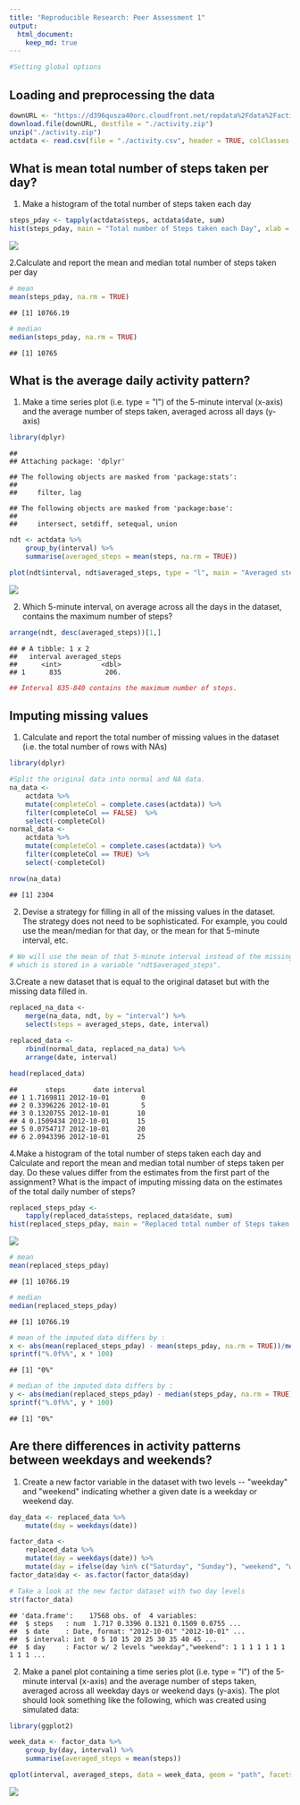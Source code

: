```yaml
---
title: "Reproducible Research: Peer Assessment 1"
output: 
  html_document:
    keep_md: true
---
```



```r
#Setting global options
```

## Loading and preprocessing the data

```r
downURL <- "https://d396qusza40orc.cloudfront.net/repdata%2Fdata%2Factivity.zip"
download.file(downURL, destfile = "./activity.zip")
unzip("./activity.zip")
actdata <- read.csv(file = "./activity.csv", header = TRUE, colClasses = c("integer", "Date", "integer"))
```


## What is mean total number of steps taken per day?
 1. Make a histogram of the total number of steps taken each day

```r
steps_pday <- tapply(actdata$steps, actdata$date, sum)
hist(steps_pday, main = "Total number of Steps taken each Day", xlab = "Steps per Day")
```

![](PA1_template_files/figure-html/unnamed-chunk-2-1.png?raw=true)<!-- -->
 
 2.Calculate and report the mean and median total number of steps taken per day

```r
# mean
mean(steps_pday, na.rm = TRUE)
```

```
## [1] 10766.19
```

```r
# median
median(steps_pday, na.rm = TRUE)
```

```
## [1] 10765
```


## What is the average daily activity pattern?
 1. Make a time series plot (i.e. type = "l") of the 5-minute interval (x-axis) and the average number of steps taken, averaged across all days (y-axis)

```r
library(dplyr)
```

```
## 
## Attaching package: 'dplyr'
```

```
## The following objects are masked from 'package:stats':
## 
##     filter, lag
```

```
## The following objects are masked from 'package:base':
## 
##     intersect, setdiff, setequal, union
```

```r
ndt <- actdata %>% 
    group_by(interval) %>%
    summarise(averaged_steps = mean(steps, na.rm = TRUE))

plot(ndt$interval, ndt$averaged_steps, type = "l", main = "Averaged steps across all days", xlab = "Interval", ylab = "Average number of steps")
```

![](PA1_template_files/figure-html/unnamed-chunk-4-1.png?raw=true)<!-- -->


 2. Which 5-minute interval, on average across all the days in the dataset, contains the maximum number of steps?

```r
arrange(ndt, desc(averaged_steps))[1,]
```

```
## # A tibble: 1 x 2
##   interval averaged_steps
##      <int>          <dbl>
## 1      835           206.
```

```r
## Interval 835-840 contains the maximum number of steps.
```

## Imputing missing values
 1. Calculate and report the total number of missing values in the dataset (i.e. the total number of rows with NAs)

```r
library(dplyr)

#Split the original data into normal and NA data.
na_data <-
    actdata %>% 
    mutate(completeCol = complete.cases(actdata)) %>%
    filter(completeCol == FALSE)  %>%
    select(-completeCol)
normal_data <- 
    actdata %>% 
    mutate(completeCol = complete.cases(actdata)) %>%
    filter(completeCol == TRUE) %>%
    select(-completeCol)

nrow(na_data)
```

```
## [1] 2304
```
 
 2. Devise a strategy for filling in all of the missing values in the dataset. The strategy does not need to be sophisticated. For example, you could use the mean/median for that day, or the mean for that 5-minute interval, etc.

```r
# We will use the mean of that 5-minute interval instead of the missing values,
# which is stored in a variable "ndt$averaged_steps".
```

 3.Create a new dataset that is equal to the original dataset but with the missing data filled in.

```r
replaced_na_data <- 
    merge(na_data, ndt, by = "interval") %>%
    select(steps = averaged_steps, date, interval)

replaced_data <-
    rbind(normal_data, replaced_na_data) %>%
    arrange(date, interval)

head(replaced_data)
```

```
##       steps       date interval
## 1 1.7169811 2012-10-01        0
## 2 0.3396226 2012-10-01        5
## 3 0.1320755 2012-10-01       10
## 4 0.1509434 2012-10-01       15
## 5 0.0754717 2012-10-01       20
## 6 2.0943396 2012-10-01       25
```
 
 4.Make a histogram of the total number of steps taken each day and Calculate and report the mean and median total number of steps taken per day. Do these values differ from the estimates from the first part of the assignment? What is the impact of imputing missing data on the estimates of the total daily number of steps?

```r
replaced_steps_pday <-
    tapply(replaced_data$steps, replaced_data$date, sum)
hist(replaced_steps_pday, main = "Replaced total number of Steps taken each Day", xlab = "Steps per Day")
```

![](PA1_template_files/figure-html/unnamed-chunk-9-1.png?raw=true)<!-- -->

```r
# mean
mean(replaced_steps_pday)
```

```
## [1] 10766.19
```

```r
# median
median(replaced_steps_pday)
```

```
## [1] 10766.19
```

```r
# mean of the imputed data differs by :
x <- abs(mean(replaced_steps_pday) - mean(steps_pday, na.rm = TRUE))/mean(replaced_steps_pday)
sprintf("%.0f%%", x * 100) 
```

```
## [1] "0%"
```

```r
# median of the imputed data differs by :
y <- abs(median(replaced_steps_pday) - median(steps_pday, na.rm = TRUE))/median(replaced_steps_pday)
sprintf("%.0f%%", y * 100)
```

```
## [1] "0%"
```

## Are there differences in activity patterns between weekdays and weekends?
 1. Create a new factor variable in the dataset with two levels -- "weekday" and "weekend" indicating whether a given date is a weekday or weekend day.

```r
day_data <- replaced_data %>% 
    mutate(day = weekdays(date)) 

factor_data <- 
    replaced_data %>% 
    mutate(day = weekdays(date)) %>%
    mutate(day = ifelse(day %in% c("Saturday", "Sunday"), "weekend", "weekday")) 
factor_data$day <- as.factor(factor_data$day)

# Take a look at the new factor dataset with two day levels
str(factor_data)
```

```
## 'data.frame':	17568 obs. of  4 variables:
##  $ steps   : num  1.717 0.3396 0.1321 0.1509 0.0755 ...
##  $ date    : Date, format: "2012-10-01" "2012-10-01" ...
##  $ interval: int  0 5 10 15 20 25 30 35 40 45 ...
##  $ day     : Factor w/ 2 levels "weekday","weekend": 1 1 1 1 1 1 1 1 1 1 ...
```
 
 2. Make a panel plot containing a time series plot (i.e. type = "l") of the 5-minute interval (x-axis) and the average number of steps taken, averaged across all weekday days or weekend days (y-axis). The plot should look something like the following, which was created using simulated data:

```r
library(ggplot2)

week_data <- factor_data %>% 
    group_by(day, interval) %>% 
    summarise(averaged_steps = mean(steps))

qplot(interval, averaged_steps, data = week_data, geom = "path", facets = day~., ylab = "Number of steps", xlab = "Interval", main = "Differences in activity patterns between weekdays and weekends")
```

![](PA1_template_files/figure-html/unnamed-chunk-11-1.png?raw=true)<!-- -->
